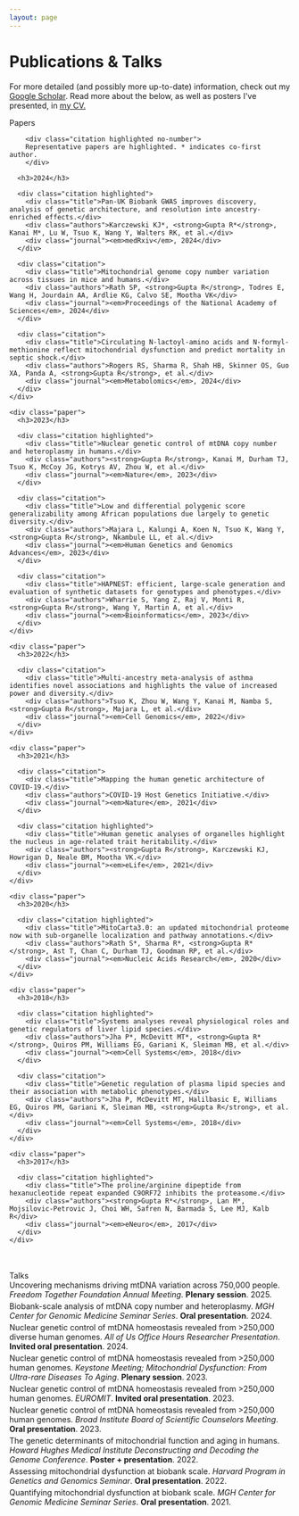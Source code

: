 ```yaml
---
layout: page
---
```


<div class="publications">
  <h1 class="page-title">Publications & Talks</h1>
  <p>For more detailed (and possibly more up-to-date) information, check out my <a href="https://scholar.google.com/citations?user=mEIsOuMAAAAJ&hl=en">Google Scholar</a>. Read more about the below, as well as posters I've presented, in <a href="/assets/cv.pdf">my CV.</a></p>

  <div class="subheading">Papers</div>

  <section class="papers">
    <div class="paper">

        <div class="citation highlighted no-number">
        Representative papers are highlighted. * indicates co-first author.
        </div>

      <h3>2024</h3>
      
      <div class="citation highlighted">
        <div class="title">Pan-UK Biobank GWAS improves discovery, analysis of genetic architecture, and resolution into ancestry-enriched effects.</div>
        <div class="authors">Karczewski KJ*, <strong>Gupta R*</strong>, Kanai M*, Lu W, Tsuo K, Wang Y, Walters RK, et al.</div>
        <div class="journal"><em>medRxiv</em>, 2024</div>
      </div>

      <div class="citation">
        <div class="title">Mitochondrial genome copy number variation across tissues in mice and humans.</div>
        <div class="authors">Rath SP, <strong>Gupta R</strong>, Todres E, Wang H, Jourdain AA, Ardlie KG, Calvo SE, Mootha VK</div>
        <div class="journal"><em>Proceedings of the National Academy of Sciences</em>, 2024</div>
      </div>

      <div class="citation">
        <div class="title">Circulating N-lactoyl-amino acids and N-formyl-methionine reflect mitochondrial dysfunction and predict mortality in septic shock.</div>
        <div class="authors">Rogers RS, Sharma R, Shah HB, Skinner OS, Guo XA, Panda A, <strong>Gupta R</strong>, et al.</div>
        <div class="journal"><em>Metabolomics</em>, 2024</div>
      </div>
    </div>

    <div class="paper">
      <h3>2023</h3>
      
      <div class="citation highlighted">
        <div class="title">Nuclear genetic control of mtDNA copy number and heteroplasmy in humans.</div>
        <div class="authors"><strong>Gupta R</strong>, Kanai M, Durham TJ, Tsuo K, McCoy JG, Kotrys AV, Zhou W, et al.</div>
        <div class="journal"><em>Nature</em>, 2023</div>
      </div>

      <div class="citation">
        <div class="title">Low and differential polygenic score generalizability among African populations due largely to genetic diversity.</div>
        <div class="authors">Majara L, Kalungi A, Koen N, Tsuo K, Wang Y, <strong>Gupta R</strong>, Nkambule LL, et al.</div>
        <div class="journal"><em>Human Genetics and Genomics Advances</em>, 2023</div>
      </div>

      <div class="citation">
        <div class="title">HAPNEST: efficient, large-scale generation and evaluation of synthetic datasets for genotypes and phenotypes.</div>
        <div class="authors">Wharrie S, Yang Z, Raj V, Monti R, <strong>Gupta R</strong>, Wang Y, Martin A, et al.</div>
        <div class="journal"><em>Bioinformatics</em>, 2023</div>
      </div>
    </div>

    <div class="paper">
      <h3>2022</h3>
      
      <div class="citation">
        <div class="title">Multi-ancestry meta-analysis of asthma identifies novel associations and highlights the value of increased power and diversity.</div>
        <div class="authors">Tsuo K, Zhou W, Wang Y, Kanai M, Namba S, <strong>Gupta R</strong>, Majara L, et al.</div>
        <div class="journal"><em>Cell Genomics</em>, 2022</div>
      </div>
    </div>

    <div class="paper">
      <h3>2021</h3>
      
      <div class="citation">
        <div class="title">Mapping the human genetic architecture of COVID-19.</div>
        <div class="authors">COVID-19 Host Genetics Initiative.</div>
        <div class="journal"><em>Nature</em>, 2021</div>
      </div>

      <div class="citation highlighted">
        <div class="title">Human genetic analyses of organelles highlight the nucleus in age-related trait heritability.</div>
        <div class="authors"><strong>Gupta R</strong>, Karczewski KJ, Howrigan D, Neale BM, Mootha VK.</div>
        <div class="journal"><em>eLife</em>, 2021</div>
      </div>
    </div>

    <div class="paper">
      <h3>2020</h3>
      
      <div class="citation highlighted">
        <div class="title">MitoCarta3.0: an updated mitochondrial proteome now with sub-organelle localization and pathway annotations.</div>
        <div class="authors">Rath S*, Sharma R*, <strong>Gupta R*</strong>, Ast T, Chan C, Durham TJ, Goodman RP, et al.</div>
        <div class="journal"><em>Nucleic Acids Research</em>, 2020</div>
      </div>
    </div>

    <div class="paper">
      <h3>2018</h3>
      
      <div class="citation highlighted">
        <div class="title">Systems analyses reveal physiological roles and genetic regulators of liver lipid species.</div>
        <div class="authors">Jha P*, McDevitt MT*, <strong>Gupta R*</strong>, Quiros PM, Williams EG, Gariani K, Sleiman MB, et al.</div>
        <div class="journal"><em>Cell Systems</em>, 2018</div>
      </div>

      <div class="citation">
        <div class="title">Genetic regulation of plasma lipid species and their association with metabolic phenotypes.</div>
        <div class="authors">Jha P, McDevitt MT, Halilbasic E, Williams EG, Quiros PM, Gariani K, Sleiman MB, <strong>Gupta R</strong>, et al.</div>
        <div class="journal"><em>Cell Systems</em>, 2018</div>
      </div>
    </div>

    <div class="paper">
      <h3>2017</h3>
      
      <div class="citation highlighted">
        <div class="title">The proline/arginine dipeptide from hexanucleotide repeat expanded C9ORF72 inhibits the proteasome.</div>
        <div class="authors"><strong>Gupta R*</strong>, Lan M*, Mojsilovic-Petrovic J, Choi WH, Safren N, Barmada S, Lee MJ, Kalb R</div>
        <div class="journal"><em>eNeuro</em>, 2017</div>
      </div>
    </div>
  </section>

  <div class="subheading" style="margin-top: 3rem;">Talks</div>

  <section class="papers" style="counter-reset: citation-counter 10">
    <div class="paper">
      <div class="citation" style="padding-bottom: 0.25rem">
        Uncovering mechanisms driving mtDNA variation across 750,000 people. <em>Freedom Together Foundation Annual Meeting</em>. <strong>Plenary session</strong>. 2025.
      </div>
      <div class="citation" style="padding-bottom: 0.25rem">
        Biobank-scale analysis of mtDNA copy number and heteroplasmy. <em>MGH Center for Genomic Medicine Seminar Series</em>. <strong>Oral presentation</strong>. 2024.
      </div>
      <div class="citation" style="padding-bottom: 0.25rem">
        Nuclear genetic control of mtDNA homeostasis revealed from >250,000 diverse human genomes. <em>All of Us Office Hours Researcher Presentation</em>. <strong>Invited oral presentation</strong>. 2024.
      </div>
      <div class="citation" style="padding-bottom: 0.25rem">
        Nuclear genetic control of mtDNA homeostasis revealed from >250,000 human genomes. <em>Keystone Meeting; Mitochondrial Dysfunction: From Ultra-rare Diseases To Aging</em>. <strong>Plenary session</strong>. 2023.
      </div>
      <div class="citation" style="padding-bottom: 0.25rem">
        Nuclear genetic control of mtDNA homeostasis revealed from >250,000 human genomes. <em>EUROMIT</em>. <strong>Invited oral presentation</strong>. 2023.
      </div>
      <div class="citation" style="padding-bottom: 0.25rem">
        Nuclear genetic control of mtDNA homeostasis revealed from >250,000 human genomes. <em>Broad Institute Board of Scientific Counselors Meeting</em>. <strong>Oral presentation</strong>. 2023.
      </div>
      <div class="citation" style="padding-bottom: 0.25rem">
        The genetic determinants of mitochondrial function and aging in humans. <em>Howard Hughes Medical Institute Deconstructing and Decoding the Genome Conference</em>. <strong>Poster + presentation</strong>. 2022.
      </div>
      <div class="citation" style="padding-bottom: 0.25rem">
        Assessing mitochondrial dysfunction at biobank scale. <em>Harvard Program in Genetics and Genomics Seminar</em>. <strong>Oral presentation</strong>. 2022.
      </div>
      <div class="citation" style="padding-bottom: 0.25rem">
        Quantifying mitochondrial dysfunction at biobank scale. <em>MGH Center for Genomic Medicine Seminar Series</em>. <strong>Oral presentation</strong>. 2021.
      </div>
    </div>
  </section>
<!---
  <div class="subheading" style="margin-top: 3rem;">Posters</div>

  <section class="papers">
    <div class="paper">
      <h3>2024</h3>
      <div class="citation" style="padding-bottom: 0.25rem">
        Pervasive human mitochondrial-nuclear interactions and their implications for disease identified across >600,000 individuals. <em>American Society of Human Genetics</em>.
      </div>
    </div>
    <div class="paper">
      <h3>2022</h3>
      <div class="citation" style="padding-bottom: 0.25rem">
        Quantifying mitochondrial dysfunction at biobank scale using insights from rare disease. <em>American Society of Human Genetics</em>.
      </div>
      <div class="citation" style="padding-bottom: 0.25rem">
        Organelles and aging: a human genetic approach. <em>Harvard Program in Genetics and Genomics Symposium</em>.
      </div>
    </div>
    <div class="paper">
      <h3>2021</h3>
      <div class="citation" style="padding-bottom: 0.25rem">
        Organelles and aging: a human genetic approach. <em>American Society of Human Genetics</em>.
      </div>
      <div class="citation" style="padding-bottom: 0.25rem">
        Human genetic analyses of organelles highlight the nucleus, but not the mitochondrion, in age-related trait heritability. <em>MGH Scientific Advisory Board Meeting</em>.
      </div>
    </div>
    <div class="paper">
      <h3>2019</h3>
      <div class="citation" style="padding-bottom: 0.25rem">
        An acute presentation of hereditary pancreatitis in a 24-year-old. <em>New England Regional Society of General Internal Medicine</em>.
      </div>
      <div class="citation" style="padding-bottom: 0.25rem">
        Human Genetics of Mitochondrial DNA Copy Number Variation. <em>Harvard Medical School Soma Weiss Student Research Day</em>.
      </div>
    </div>
    <div class="paper">
      <h3>2017</h3>
      <div class="citation" style="padding-bottom: 0.25rem">
        Identification and Bioinformatic Network Analysis of Lipid Quantitative Trait Loci. <em>Morgridge Scientific Advisory Board Meeting</em>.
      </div>
    </div>
    <div class="paper">
      <h3>2016</h3>
      <div class="citation" style="padding-bottom: 0.25rem">
        The Proline/Arginine Dipeptide from C9orf72 RAN Translation Leads to Cellular Degradation Pathway Dysfunction. <em>Penn Symposium on Undergraduate Research in Biology</em>.
      </div>
    </div>
  </section>
-->

</div> 